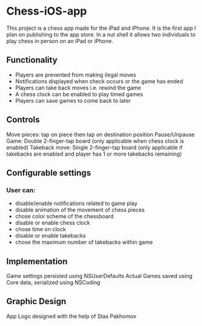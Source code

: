 # Chess-iOS-app

This project is a chess app made for the iPad and iPhone. It is the first app I plan on publishing to the app store.
In a nut shell it allows two individuals to play chess in person on an iPad or iPhone.

## Functionality

* Players are prevented from making ilegal moves
* Notifications displayed when check occurs or the game has ended
* Players can take back moves i.e. rewind the game
* A chess clock can be enabled to play timed games
* Players can save games to come back to later


## Controls
Move pieces: tap on piece then tap on destination position
Pause/Unpause Game: Double 2-finger-tap board (only applicable when chess clock is enabled)
Takeback move: Single 2-finger-tap board (only applicable if takebacks are enabled and player has 1 or more takebacks remaining)


## Configurable settings

### User can:

* disable/enable notifications related to game play
* disable animation of the movement of chess pieces
* chose color scheme of the chessboard
* disable or enable chess clock
* chose time on clock
* disable or enable takebacks
* chose the maximum number of takebacks within game
 

## Implementation

Game settings persisted using NSUserDefaults
Actual Games saved using Core data, serialized using NSCoding

## Graphic Design

App Logo designed with the help of Stas Pakhomov 

